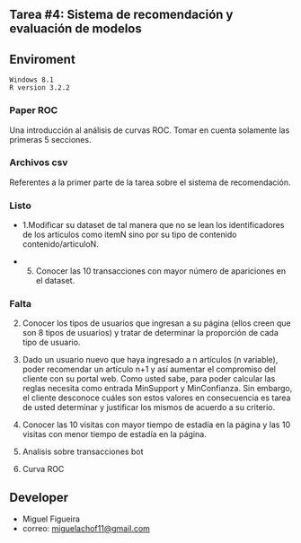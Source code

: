 ## Tarea #4: Sistema de recomendación y evaluación de modelos


## Enviroment
	Windows 8.1
	R version 3.2.2

### Paper ROC 
Una introducción al análisis de curvas ROC. Tomar en cuenta solamente las primeras 5 secciones.

### Archivos csv
Referentes a la primer parte de la tarea sobre el sistema de recomendación.


### Listo
- 1.Modificar su dataset de tal manera que no se lean los identificadores de los artículos como itemN sino por su tipo de contenido contenido/articuloN.

- 5. Conocer las 10 transacciones con mayor número de apariciones en el dataset.

### Falta

2. Conocer los tipos de usuarios que ingresan a su página (ellos creen que son 8 tipos de usuarios) y tratar de determinar la proporción de cada tipo de usuario.

3. Dado un usuario nuevo que haya ingresado a n artículos (n variable), poder recomendar un artículo n+1 y así aumentar el compromiso del cliente con su portal web. Como usted sabe, para poder calcular las reglas necesita como entrada MinSupport y MinConfianza. Sin embargo, el cliente desconoce cuáles son estos valores en consecuencia es tarea de usted determinar y justificar los mismos de acuerdo a su criterio.

4. Conocer las 10 visitas con mayor tiempo de estadía en la página y las 10 visitas con menor tiempo de
estadía en la página.

6. Analisis sobre transacciones bot
 
7. Curva ROC

## Developer
- Miguel Figueira
- correo: miguelachof11@gmail.com
